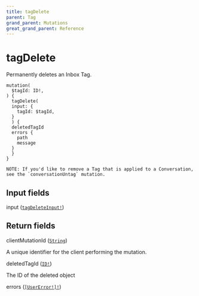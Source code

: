 ```yaml
---
title: tagDelete
parent: Tag
grand_parent: Mutations
great_grand_parent: Reference
---
```


# tagDelete

Permanently deletes an Inbox Tag.

```
mutation(
  $tagId: ID!,
) {
  tagDelete(
  input: {
    tagId: $tagId,
  }
  ) {
  deletedTagId
  errors {
    path
    message
  }
  }
}

NOTE: If you'd like to remove a Tag that is applied to a Conversation,
see the `conversationUntag` mutation.
```

## Input fields

<div class="field-entry ">
  <span id="input" class="field-name anchored">input (<code><a href="/docs/reference/input_object/tag/tag_delete_input">tagDeleteInput!</a></code>)</span>

  <div class="description-wrapper">

  </div>
</div>

## Return fields

<div class="field-entry ">
  <span id="client_mutation_id" class="field-name anchored">clientMutationId (<code><a href="/docs/reference/scalar/string">String</a></code>)</span>

  <div class="description-wrapper">
   <p>A unique identifier for the client performing the mutation.</p>

  </div>
</div>

<div class="field-entry ">
  <span id="deleted_tag_id" class="field-name anchored">deletedTagId (<code><a href="/docs/reference/scalar/id">ID!</a></code>)</span>

  <div class="description-wrapper">
   <p>The ID of the deleted object</p>

  </div>
</div>

<div class="field-entry ">
  <span id="errors" class="field-name anchored">errors (<code><a href="/docs/reference/object/user_error">[UserError!]!</a></code>)</span>

  <div class="description-wrapper">

  </div>
</div>

